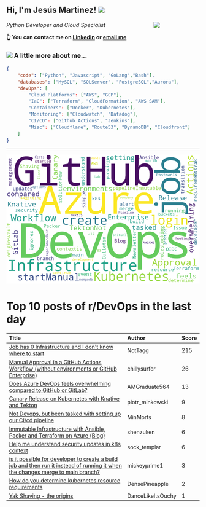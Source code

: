 <!--
**jmartinezl/jmartinezl** is a ✨ _special_ ✨ repository because its `README.md` (this file) appears on your GitHub profile.

Here are some ideas to get you started:

- 🔭 I’m currently working on ...
- 🌱 I’m currently learning ...
- 👯 I’m looking to collaborate on ...
- 🤔 I’m looking for help with ...
- 💬 Ask me about ...
- 📫 How to reach me: ...
- 😄 Pronouns: ...
- ⚡ Fun fact: ...
-->

<h2>Hi, I'm Jesús Martinez! <img src="https://media.giphy.com/media/WUlplcMpOCEmTGBtBW/giphy.gif" width="30"> </h2>
<img align='right' src="https://media.giphy.com/media/NytMLKyiaIh6VH9SPm/giphy.gif" width="120">
<p><em>Python Developer and Cloud Specialist
</em></p>

**👆 You can contact me on [Linkedin](https://www.linkedin.com/in/jes%C3%BAs-martinez-2b7b10104/) or [email me](mailto:jesus.mtz.lorenzo@gmail.com)**

### <img src="https://media.giphy.com/media/VgCDAzcKvsR6OM0uWg/giphy.gif" width="50"> A little more about me...  

```json
{
    "code": ["Python", "Javascript", "GoLang","Bash"],
    "databases": ["MySQL", "SQLServer", "PostgreSQL","Aurora"],
    "devOps": [
        "Cloud Platforms": ["AWS", "GCP"],
        "IaC": ["Terraform", "CloudFormation", "AWS SAM"],
        "Containers": ["Docker", "Kubernetes"],
        "Monitoring": ["Cloudwatch", "Datadog"],
        "CI/CD": ["Github Actions", "Jenkins"],
        "Misc": ["Cloudflare", "Route53", "DynamoDB", "Cloudfront"]
    ]
}
```
---

![Wordcloud](./cloud.png)

# Top 10 posts of r/DevOps in the last day

| Title | Author | Score |
|:---|:---|:---|
| [Job has 0 Infrastructure and I don't know where to start](https://www.reddit.com/r/devops/comments/tq9qjz/job_has_0_infrastructure_and_i_dont_know_where_to/) | NotTagg | 215 |
| [Manual Approval in a GitHub Actions Workflow (without environments or GitHub Enterprise)](https://www.reddit.com/r/devops/comments/tq7xot/manual_approval_in_a_github_actions_workflow/) | chillysurfer | 26 |
| [Does Azure DevOps feels overwhelming compared to GitHub or GitLab?](https://www.reddit.com/r/devops/comments/tqvmsf/does_azure_devops_feels_overwhelming_compared_to/) | AMGraduate564 | 13 |
| [Canary Release on Kubernetes with Knative and Tekton](https://www.reddit.com/r/devops/comments/tqulza/canary_release_on_kubernetes_with_knative_and/) | piotr_minkowski | 9 |
| [Not Devops, but been tasked with setting up our CI/cd pipeline](https://www.reddit.com/r/devops/comments/tqvq4y/not_devops_but_been_tasked_with_setting_up_our/) | MinMorts | 8 |
| [Immutable Infrastructure with Ansible, Packer and Terraform on Azure (Blog)](https://www.reddit.com/r/devops/comments/tqmjhl/immutable_infrastructure_with_ansible_packer_and/) | shenzuken | 6 |
| [Help me understand security updates in k8s context](https://www.reddit.com/r/devops/comments/tqa8yd/help_me_understand_security_updates_in_k8s_context/) | sock_templar | 6 |
| [is it possible for developer to create a build job and then run it instead of running it when the changes merge to main branch?](https://www.reddit.com/r/devops/comments/tqq1m9/is_it_possible_for_developer_to_create_a_build/) | mickeyprime1 | 3 |
| [How do you determine kubernetes resource requirements](https://www.reddit.com/r/devops/comments/tqiivx/how_do_you_determine_kubernetes_resource/) | DensePineapple | 2 |
| [Yak Shaving - the origins](https://www.reddit.com/r/devops/comments/tqwoi4/yak_shaving_the_origins/) | DanceLikeItsOuchy | 1 |
